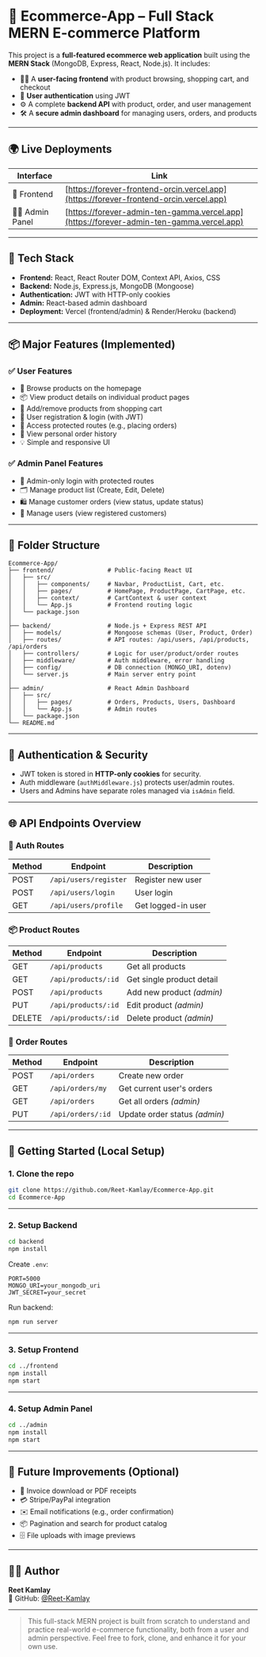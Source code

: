 # 🛒 Ecommerce-App – Full Stack MERN E-commerce Platform

This project is a **full-featured ecommerce web application** built using the **MERN Stack** (MongoDB, Express, React, Node.js). It includes:

- 🧑‍💻 A **user-facing frontend** with product browsing, shopping cart, and checkout
- 🔐 **User authentication** using JWT
- ⚙️ A complete **backend API** with product, order, and user management
- 🛠️ A **secure admin dashboard** for managing users, orders, and products

---

## 🌍 Live Deployments

| Interface      | Link                                                                 |
|----------------|----------------------------------------------------------------------|
| 🛒 Frontend     | [https://forever-frontend-orcin.vercel.app](https://forever-frontend-orcin.vercel.app) |
| 🧑‍💼 Admin Panel | [https://forever-admin-ten-gamma.vercel.app](https://forever-admin-ten-gamma.vercel.app) |

---

## 🧰 Tech Stack

- **Frontend:** React, React Router DOM, Context API, Axios, CSS
- **Backend:** Node.js, Express.js, MongoDB (Mongoose)
- **Authentication:** JWT with HTTP-only cookies
- **Admin:** React-based admin dashboard
- **Deployment:** Vercel (frontend/admin) & Render/Heroku (backend)

---

## 📦 Major Features (Implemented)

### ✅ User Features

- 🔎 Browse products on the homepage
- 📦 View product details on individual product pages
- 🛒 Add/remove products from shopping cart
- 👤 User registration & login (with JWT)
- 🔐 Access protected routes (e.g., placing orders)
- 🧾 View personal order history
- 💡 Simple and responsive UI

### ✅ Admin Panel Features

- 🔐 Admin-only login with protected routes
- 🗂️ Manage product list (Create, Edit, Delete)
- 🛍️ Manage customer orders (view status, update status)
- 👥 Manage users (view registered customers)

---

## 🧾 Folder Structure

```
Ecommerce-App/
├── frontend/               # Public-facing React UI
│   ├── src/
│   │   ├── components/     # Navbar, ProductList, Cart, etc.
│   │   ├── pages/          # HomePage, ProductPage, CartPage, etc.
│   │   ├── context/        # CartContext & user context
│   │   └── App.js          # Frontend routing logic
│   └── package.json
│
├── backend/                # Node.js + Express REST API
│   ├── models/             # Mongoose schemas (User, Product, Order)
│   ├── routes/             # API routes: /api/users, /api/products, /api/orders
│   ├── controllers/        # Logic for user/product/order routes
│   ├── middleware/         # Auth middleware, error handling
│   ├── config/             # DB connection (MONGO_URI, dotenv)
│   └── server.js           # Main server entry point
│
├── admin/                  # React Admin Dashboard
│   ├── src/
│   │   ├── pages/          # Orders, Products, Users, Dashboard
│   │   └── App.js          # Admin routes
│   └── package.json
└── README.md
```

---

## 🔐 Authentication & Security

- JWT token is stored in **HTTP-only cookies** for security.
- Auth middleware (`authMiddleware.js`) protects user/admin routes.
- Users and Admins have separate roles managed via `isAdmin` field.

---

## 🌐 API Endpoints Overview

### 🔗 **Auth Routes**
| Method | Endpoint           | Description           |
|--------|--------------------|-----------------------|
| POST   | `/api/users/register` | Register new user     |
| POST   | `/api/users/login`    | User login            |
| GET    | `/api/users/profile`  | Get logged-in user    |

### 📦 **Product Routes**
| Method | Endpoint           | Description              |
|--------|--------------------|--------------------------|
| GET    | `/api/products`    | Get all products         |
| GET    | `/api/products/:id`| Get single product detail|
| POST   | `/api/products`    | Add new product *(admin)*|
| PUT    | `/api/products/:id`| Edit product *(admin)*   |
| DELETE | `/api/products/:id`| Delete product *(admin)* |

### 📑 **Order Routes**
| Method | Endpoint             | Description                  |
|--------|----------------------|------------------------------|
| POST   | `/api/orders`        | Create new order             |
| GET    | `/api/orders/my`     | Get current user's orders    |
| GET    | `/api/orders`        | Get all orders *(admin)*     |
| PUT    | `/api/orders/:id`    | Update order status *(admin)*|

---

## 🚀 Getting Started (Local Setup)

### 1. Clone the repo

```bash
git clone https://github.com/Reet-Kamlay/Ecommerce-App.git
cd Ecommerce-App
```

---

### 2. Setup Backend

```bash
cd backend
npm install
```

Create `.env`:

```env
PORT=5000
MONGO_URI=your_mongodb_uri
JWT_SECRET=your_secret
```

Run backend:

```bash
npm run server
```

---

### 3. Setup Frontend

```bash
cd ../frontend
npm install
npm start
```

---

### 4. Setup Admin Panel

```bash
cd ../admin
npm install
npm start
```

---

## 🎯 Future Improvements (Optional)

- 🧾 Invoice download or PDF receipts
- 💳 Stripe/PayPal integration
- ✉️ Email notifications (e.g., order confirmation)
- 📦 Pagination and search for product catalog
- 🗄️ File uploads with image previews

---

## 👨‍💻 Author

**Reet Kamlay**  
🔗 GitHub: [@Reet-Kamlay](https://github.com/Reet-Kamlay)  

---

> This full-stack MERN project is built from scratch to understand and practice real-world e-commerce functionality, both from a user and admin perspective. Feel free to fork, clone, and enhance it for your own use.


